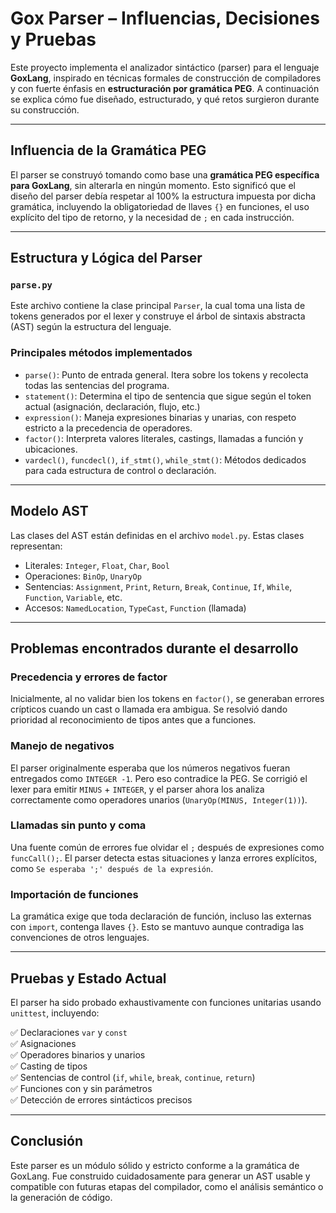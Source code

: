 
# Gox Parser – Influencias, Decisiones y Pruebas

Este proyecto implementa el analizador sintáctico (parser) para el lenguaje **GoxLang**, inspirado en técnicas formales de construcción de compiladores y con fuerte énfasis en **estructuración por gramática PEG**. A continuación se explica cómo fue diseñado, estructurado, y qué retos surgieron durante su construcción.

---

## Influencia de la Gramática PEG

El parser se construyó tomando como base una **gramática PEG específica para GoxLang**, sin alterarla en ningún momento. Esto significó que el diseño del parser debía respetar al 100% la estructura impuesta por dicha gramática, incluyendo la obligatoriedad de llaves `{}` en funciones, el uso explícito del tipo de retorno, y la necesidad de `;` en cada instrucción.

---

## Estructura y Lógica del Parser

### `parse.py`

Este archivo contiene la clase principal `Parser`, la cual toma una lista de tokens generados por el lexer y construye el árbol de sintaxis abstracta (AST) según la estructura del lenguaje.

### Principales métodos implementados

- `parse()`: Punto de entrada general. Itera sobre los tokens y recolecta todas las sentencias del programa.
- `statement()`: Determina el tipo de sentencia que sigue según el token actual (asignación, declaración, flujo, etc.)
- `expression()`: Maneja expresiones binarias y unarias, con respeto estricto a la precedencia de operadores.
- `factor()`: Interpreta valores literales, castings, llamadas a función y ubicaciones.
- `vardecl()`, `funcdecl()`, `if_stmt()`, `while_stmt()`: Métodos dedicados para cada estructura de control o declaración.

---

## Modelo AST

Las clases del AST están definidas en el archivo `model.py`. Estas clases representan:

- Literales: `Integer`, `Float`, `Char`, `Bool`
- Operaciones: `BinOp`, `UnaryOp`
- Sentencias: `Assignment`, `Print`, `Return`, `Break`, `Continue`, `If`, `While`, `Function`, `Variable`, etc.
- Accesos: `NamedLocation`, `TypeCast`, `Function` (llamada)

---

## Problemas encontrados durante el desarrollo

### Precedencia y errores de factor

Inicialmente, al no validar bien los tokens en `factor()`, se generaban errores crípticos cuando un cast o llamada era ambigua. Se resolvió dando prioridad al reconocimiento de tipos antes que a funciones.

### Manejo de negativos

El parser originalmente esperaba que los números negativos fueran entregados como `INTEGER -1`. Pero eso contradice la PEG. Se corrigió el lexer para emitir `MINUS` + `INTEGER`, y el parser ahora los analiza correctamente como operadores unarios (`UnaryOp(MINUS, Integer(1))`).

### Llamadas sin punto y coma

Una fuente común de errores fue olvidar el `;` después de expresiones como `funcCall();`. El parser detecta estas situaciones y lanza errores explícitos, como `Se esperaba ';' después de la expresión`.

### Importación de funciones

La gramática exige que toda declaración de función, incluso las externas con `import`, contenga llaves `{}`. Esto se mantuvo aunque contradiga las convenciones de otros lenguajes.

---

## Pruebas y Estado Actual

El parser ha sido probado exhaustivamente con funciones unitarias usando `unittest`, incluyendo:

✅ Declaraciones `var` y `const`  
✅ Asignaciones  
✅ Operadores binarios y unarios  
✅ Casting de tipos  
✅ Sentencias de control (`if`, `while`, `break`, `continue`, `return`)  
✅ Funciones con y sin parámetros  
✅ Detección de errores sintácticos precisos

---

## Conclusión

Este parser es un módulo sólido y estricto conforme a la gramática de GoxLang. Fue construido cuidadosamente para generar un AST usable y compatible con futuras etapas del compilador, como el análisis semántico o la generación de código.
